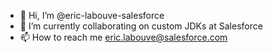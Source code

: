 - 👋 Hi, I’m @eric-labouve-salesforce
- 👀 I’m currently collaborating on custom JDKs at Salesforce
- 📫 How to reach me eric.labouve@salesforce.com

<!---
eric-labouve-salesforce/eric-labouve-salesforce is a ✨ special ✨ repository because its `README.md` (this file) appears on your GitHub profile.
You can click the Preview link to take a look at your changes.
--->

